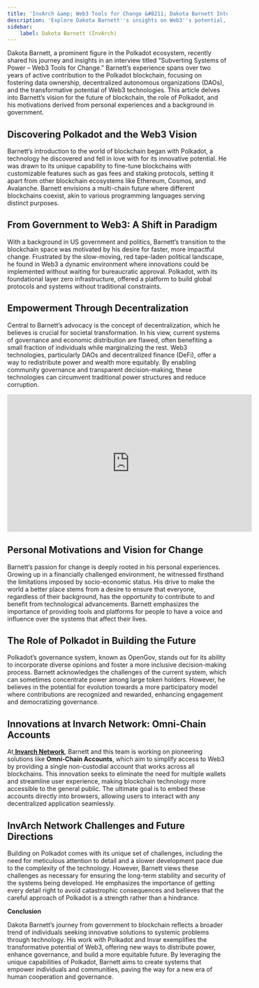 ```yaml
---
title: 'InvArch &amp; Web3 Tools for Change &#8211; Dakota Barnett Interview'
description: 'Explore Dakota Barnett''s insights on Web3''s potential, Polkadot''s role, and decentralized solutions for societal transformation.'
sidebar:
    label: Dakota Barnett (InvArch)
---
```

Dakota Barnett, a prominent figure in the Polkadot ecosystem, recently shared his journey and insights in an interview titled “Subverting Systems of Power – Web3 Tools for Change.” Barnett’s experience spans over two years of active contribution to the Polkadot blockchain, focusing on fostering data ownership, decentralized autonomous organizations (DAOs), and the transformative potential of Web3 technologies. This article delves into Barnett’s vision for the future of blockchain, the role of Polkadot, and his motivations derived from personal experiences and a background in government.

**Discovering Polkadot and the Web3 Vision**
--------------------------------------------

Barnett’s introduction to the world of blockchain began with Polkadot, a technology he discovered and fell in love with for its innovative potential. He was drawn to its unique capability to fine-tune blockchains with customizable features such as gas fees and staking protocols, setting it apart from other blockchain ecosystems like Ethereum, Cosmos, and Avalanche. Barnett envisions a multi-chain future where different blockchains coexist, akin to various programming languages serving distinct purposes.

**From Government to Web3: A Shift in Paradigm**
------------------------------------------------

With a background in US government and politics, Barnett’s transition to the blockchain space was motivated by his desire for faster, more impactful change. Frustrated by the slow-moving, red tape-laden political landscape, he found in Web3 a dynamic environment where innovations could be implemented without waiting for bureaucratic approval. Polkadot, with its foundational layer zero infrastructure, offered a platform to build global protocols and systems without traditional constraints.

**Empowerment Through Decentralization**
----------------------------------------

Central to Barnett’s advocacy is the concept of decentralization, which he believes is crucial for societal transformation. In his view, current systems of governance and economic distribution are flawed, often benefiting a small fraction of individuals while marginalizing the rest. Web3 technologies, particularly DAOs and decentralized finance (DeFi), offer a way to redistribute power and wealth more equitably. By enabling community governance and transparent decision-making, these technologies can circumvent traditional power structures and reduce corruption.

<iframe allowfullscreen="allowfullscreen" frameborder="0" height="315" src="https://www.youtube.com/embed/p6I254TPVfo?si=OyWmA6X6TUlXgG9N" title="YouTube video player" width="560"></iframe>

**Personal Motivations and Vision for Change**
----------------------------------------------

Barnett’s passion for change is deeply rooted in his personal experiences. Growing up in a financially challenged environment, he witnessed firsthand the limitations imposed by socio-economic status. His drive to make the world a better place stems from a desire to ensure that everyone, regardless of their background, has the opportunity to contribute to and benefit from technological advancements. Barnett emphasizes the importance of providing tools and platforms for people to have a voice and influence over the systems that affect their lives.

**The Role of Polkadot in Building the Future**
-----------------------------------------------

Polkadot’s governance system, known as OpenGov, stands out for its ability to incorporate diverse opinions and foster a more inclusive decision-making process. Barnett acknowledges the challenges of the current system, which can sometimes concentrate power among large token holders. However, he believes in the potential for evolution towards a more participatory model where contributions are recognized and rewarded, enhancing engagement and democratizing governance.

**Innovations at Invarch Network: Omni-Chain Accounts**
-------------------------------------------------------

At[ **Invarch Network**](https://dablock.com/dapps/invarch-network/), Barnett and this team is working on pioneering solutions like **Omni-Chain Accounts**, which aim to simplify access to Web3 by providing a single non-custodial account that works across all blockchains. This innovation seeks to eliminate the need for multiple wallets and streamline user experience, making blockchain technology more accessible to the general public. The ultimate goal is to embed these accounts directly into browsers, allowing users to interact with any decentralized application seamlessly.

**InvArch Network Challenges and Future Directions**
----------------------------------------------------

Building on Polkadot comes with its unique set of challenges, including the need for meticulous attention to detail and a slower development pace due to the complexity of the technology. However, Barnett views these challenges as necessary for ensuring the long-term stability and security of the systems being developed. He emphasizes the importance of getting every detail right to avoid catastrophic consequences and believes that the careful approach of Polkadot is a strength rather than a hindrance.

**Conclusion**

Dakota Barnett’s journey from government to blockchain reflects a broader trend of individuals seeking innovative solutions to systemic problems through technology. His work with Polkadot and Invar exemplifies the transformative potential of Web3, offering new ways to distribute power, enhance governance, and build a more equitable future. By leveraging the unique capabilities of Polkadot, Barnett aims to create systems that empower individuals and communities, paving the way for a new era of human cooperation and governance.